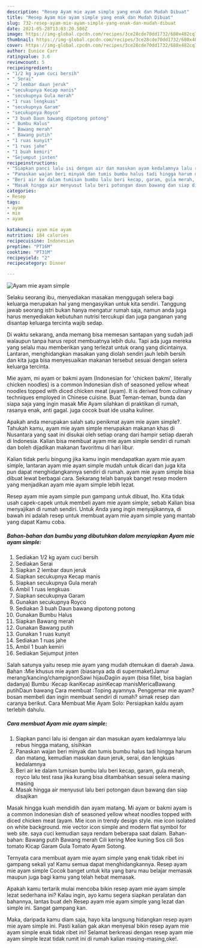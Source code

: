```yaml
---
description: "Resep Ayam mie ayam simple yang enak dan Mudah Dibuat"
title: "Resep Ayam mie ayam simple yang enak dan Mudah Dibuat"
slug: 732-resep-ayam-mie-ayam-simple-yang-enak-dan-mudah-dibuat
date: 2021-05-28T13:03:20.500Z
image: https://img-global.cpcdn.com/recipes/3ce28cde70dd1732/680x482cq70/ayam-mie-ayam-simple-foto-resep-utama.jpg
thumbnail: https://img-global.cpcdn.com/recipes/3ce28cde70dd1732/680x482cq70/ayam-mie-ayam-simple-foto-resep-utama.jpg
cover: https://img-global.cpcdn.com/recipes/3ce28cde70dd1732/680x482cq70/ayam-mie-ayam-simple-foto-resep-utama.jpg
author: Eunice Carr
ratingvalue: 3.6
reviewcount: 5
recipeingredient:
- "1/2 kg ayam cuci bersih"
- " Serai"
- "2 lembar daun jeruk"
- "secukupnya Kecap manis"
- "secukupnya Gula merah"
- "1 ruas lengkuas"
- "secukupnya Garam"
- "secukupnya Royco"
- "3 buah Daun bawang dipotong potong"
- " Bumbu Halus"
- " Bawang merah"
- " Bawang putih"
- "1 ruas kunyit"
- "1 ruas jahe"
- "1 buah kemiri"
- "Sejumput jinten"
recipeinstructions:
- "Siapkan panci lalu isi dengan air dan masukan ayam kedalamnya lalu rebus hingga matang, sisihkan"
- "Panaskan wajan beri minyak dan tumis bumbu halus tadi hingga harum dan matang, kemudian masukan daun jeruk, serai, dan lengkuas kedalamnya"
- "Beri air ke dalam tumisan bumbu lalu beri kecap, garam, gula merah, royco lalu test rasa jika kurang bisa ditambahkan sesuai selera masing masing"
- "Masak hingga air menyusut lalu beri potongan daun bawang dan siap disajikan"
categories:
- Resep
tags:
- ayam
- mie
- ayam

katakunci: ayam mie ayam 
nutrition: 184 calories
recipecuisine: Indonesian
preptime: "PT16M"
cooktime: "PT31M"
recipeyield: "2"
recipecategory: Dinner

---
```



![Ayam mie ayam simple](https://img-global.cpcdn.com/recipes/3ce28cde70dd1732/680x482cq70/ayam-mie-ayam-simple-foto-resep-utama.jpg)

Selaku seorang ibu, menyediakan masakan menggugah selera bagi keluarga merupakan hal yang mengasyikan untuk kita sendiri. Tanggung jawab seorang istri bukan hanya mengatur rumah saja, namun anda juga harus menyediakan kebutuhan nutrisi tercukupi dan juga panganan yang disantap keluarga tercinta wajib sedap.

Di waktu  sekarang, anda memang bisa memesan santapan yang sudah jadi walaupun tanpa harus repot membuatnya lebih dulu. Tapi ada juga mereka yang selalu mau memberikan yang terlezat untuk orang yang dicintainya. Lantaran, menghidangkan masakan yang diolah sendiri jauh lebih bersih dan kita juga bisa menyesuaikan makanan tersebut sesuai dengan selera keluarga tercinta. 

Mie ayam, mi ayam or bakmi ayam (Indonesian for &#39;chicken bakmi&#39;, literally chicken noodles) is a common Indonesian dish of seasoned yellow wheat noodles topped with diced chicken meat (ayam). It is derived from culinary techniques employed in Chinese cuisine. Buat Teman-teman, bunda dan siapa saja yang ingin masak Mie Ayam silahkan di praktikan di rumah, rasanya enak, anti gagal. juga cocok buat ide usaha kuliner.

Apakah anda merupakan salah satu penikmat ayam mie ayam simple?. Tahukah kamu, ayam mie ayam simple merupakan makanan khas di Nusantara yang saat ini disukai oleh setiap orang dari hampir setiap daerah di Indonesia. Kalian bisa membuat ayam mie ayam simple sendiri di rumah dan boleh dijadikan makanan favoritmu di hari libur.

Kalian tidak perlu bingung jika kamu ingin mendapatkan ayam mie ayam simple, lantaran ayam mie ayam simple mudah untuk dicari dan juga kita pun dapat menghidangkannya sendiri di rumah. ayam mie ayam simple bisa dibuat lewat berbagai cara. Sekarang telah banyak banget resep modern yang menjadikan ayam mie ayam simple lebih lezat.

Resep ayam mie ayam simple pun gampang untuk dibuat, lho. Kita tidak usah capek-capek untuk membeli ayam mie ayam simple, sebab Kalian bisa menyajikan di rumah sendiri. Untuk Anda yang ingin menyajikannya, di bawah ini adalah resep untuk membuat ayam mie ayam simple yang mantab yang dapat Kamu coba.

<!--inarticleads1-->

##### Bahan-bahan dan bumbu yang dibutuhkan dalam menyiapkan Ayam mie ayam simple:

1. Sediakan 1/2 kg ayam cuci bersih
1. Sediakan  Serai
1. Siapkan 2 lembar daun jeruk
1. Siapkan secukupnya Kecap manis
1. Siapkan secukupnya Gula merah
1. Ambil 1 ruas lengkuas
1. Siapkan secukupnya Garam
1. Gunakan secukupnya Royco
1. Sediakan 3 buah Daun bawang dipotong potong
1. Gunakan  Bumbu Halus
1. Siapkan  Bawang merah
1. Gunakan  Bawang putih
1. Gunakan 1 ruas kunyit
1. Sediakan 1 ruas jahe
1. Ambil 1 buah kemiri
1. Sediakan Sejumput jinten


Salah satunya yaitu resep mie ayam yang mudah dtemukan di daerah Jawa. Bahan :Mie khusus mie ayam (biasanya ada di supermaket)Jamur merang/kancing/champignonSawi hijauDagiin ayam (bisa fillet, bisa bagian dadanya) Bumbu :Kecap ikanKecap asinKecap manisMericaBawang putihDaun bawang Cara membuat :Toping ayamnya. Penggemar mie ayam? bosan membeli dan ingin membuat sendiri di rumah? simak resep dan caranya berikut. Cara Membuat Mie Ayam Solo: Persiapkan kaldu ayam terlebih dahulu. 

<!--inarticleads2-->

##### Cara membuat Ayam mie ayam simple:

1. Siapkan panci lalu isi dengan air dan masukan ayam kedalamnya lalu rebus hingga matang, sisihkan
1. Panaskan wajan beri minyak dan tumis bumbu halus tadi hingga harum dan matang, kemudian masukan daun jeruk, serai, dan lengkuas kedalamnya
1. Beri air ke dalam tumisan bumbu lalu beri kecap, garam, gula merah, royco lalu test rasa jika kurang bisa ditambahkan sesuai selera masing masing
1. Masak hingga air menyusut lalu beri potongan daun bawang dan siap disajikan


Masak hingga kuah mendidih dan ayam matang. Mi ayam or bakmi ayam is a common Indonesian dish of seasoned yellow wheat noodles topped with diced chicken meat (ayam. Mie icon in trendy design style. mie icon isolated on white background. mie vector icon simple and modern flat symbol for web site. saya cuci kemudian saya rendam beberapa saat dalam. Bahan-bahan: Bawang putih Bawang merah Cili kering Mee kuning Sos cili Sos tomato Kicap Garam Gula Tomato Ayam Sotong. 

Ternyata cara membuat ayam mie ayam simple yang enak tidak ribet ini gampang sekali ya! Kamu semua dapat menghidangkannya. Resep ayam mie ayam simple Cocok banget untuk kita yang baru mau belajar memasak maupun juga bagi kamu yang telah hebat memasak.

Apakah kamu tertarik mulai mencoba bikin resep ayam mie ayam simple lezat sederhana ini? Kalau ingin, ayo kamu segera siapkan peralatan dan bahannya, lantas buat deh Resep ayam mie ayam simple yang lezat dan simple ini. Sangat gampang kan. 

Maka, daripada kamu diam saja, hayo kita langsung hidangkan resep ayam mie ayam simple ini. Pasti kalian gak akan menyesal bikin resep ayam mie ayam simple enak tidak ribet ini! Selamat berkreasi dengan resep ayam mie ayam simple lezat tidak rumit ini di rumah kalian masing-masing,oke!.

